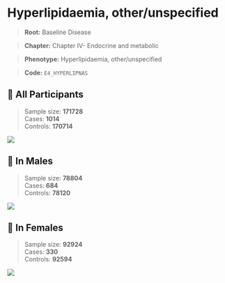 # Hyperlipidaemia, other/unspecified

> **Root:** Baseline Disease  

> **Chapter:** Chapter IV- Endocrine and metabolic  

> **Phenotype:** Hyperlipidaemia, other/unspecified  

> **Code:** `E4_HYPERLIPNAS`

## 🧪 All Participants  
> Sample size: **171728**  
> Cases: **1014**  
> Controls: **170714**
<img src="/Disease/Figures/ALL/Baseline/E4_HYPERLIPNAS.png"/>
<CsvTable src="/public/Disease/Data/ALL/Baseline/LG_E4_HYPERLIPNAS.csv" label="🔍 View full results" />

## 👨 In Males  
> Sample size: **78804**  
> Cases: **684**  
> Controls: **78120**
<img src="/Disease/Figures/Male/Baseline/E4_HYPERLIPNAS.png"/>
<CsvTable src="/public/Disease/Data/Male/Baseline/LG_E4_HYPERLIPNAS.csv" label="🔍 View full results" />

## 👩 In Females  
> Sample size: **92924**  
> Cases: **330**  
> Controls: **92594**
<img src="/Disease/Figures/Female/Baseline/E4_HYPERLIPNAS.png"/>
<CsvTable src="/public/Disease/Data/Female/Baseline/LG_E4_HYPERLIPNAS.csv" label="🔍 View full results" />
